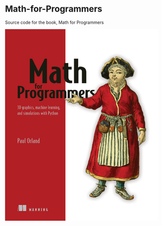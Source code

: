 # Math-for-Programmers
Source code for the book, Math for Programmers

![IMAGE](https://github.com/fescii/Math-For-Programmers/blob/main/Orland-MP-HI.png?raw=true)
